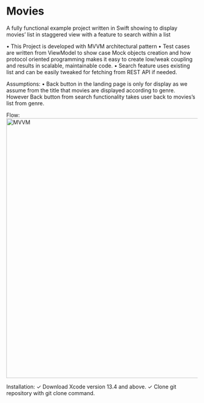 # Movies
A fully functional example project written in Swift showing to display movies’ list in staggered view with a feature to search within a list


• This Project is developed with MVVM architectural pattern
• Test cases are written from ViewModel to show case Mock objects creation and how protocol oriented programming makes it easy to create low/weak coupling and results in scalable, maintainable code.
• Search feature uses existing list and can be easily tweaked for fetching from REST API if needed.

Assumptions: 
• Back button in the landing page is only for display as we assume from the title that movies are displayed according to genre. However Back button from search functionality takes user back to movies’s list from genre.


Flow:
<img width="684" alt="MVVM" src="https://github.com/ReetaDubey/Movies/assets/19585219/1ddd9742-265d-40ea-b748-0370990c3bad">


Installation:
    ✓    Download Xcode version 13.4 and above.
    ✓    Clone git repository with git clone command.


